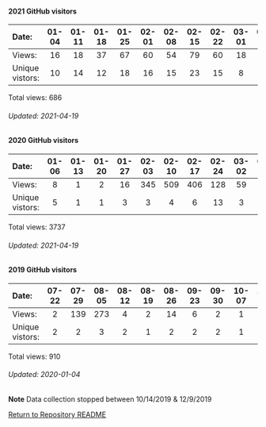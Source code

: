 #### 2021 GitHub visitors
Date:             |   01-04  |   01-11  |   01-18  |   01-25  |   02-01  |   02-08  |   02-15  |   02-22  |   03-01  |  03-08  |   03-15  |   03-22  |   03-29  |   04-05  |   04-12  |   04-19
|:---             |:---:  |:---:  |:---:  |:---:  |:---:  |:---:  |:---:  |:---:  |:---:  |:---:  |:---:  |:---:  |:---:  |:---:  |:---:  |:---:
Views:            |   16     |   18     |   37     |   67     |   60     |   54     |   79     |   60     |   18     |  47     |   34     |   37     |   42     |   48     |   67     |   2
Unique            vistors:  |      10  |      14  |      12  |      18  |      16  |      15  |      23  |      15  |      8  |      16  |      17  |      18  |      16  |      13  |      21  |      1

Total views: 686
###### Updated: 2021-04-19

#### 2020 GitHub visitors
Date:             |       01-06   |       01-13   |       01-20   |       01-27   |       02-03   |       02-10   |       02-17   |       02-24   |       03-02   |       03-09   |       03-16   |       03-23   |       03-30   |       04-06   |       04-13   |       04-20   |       04-27   |       05-04   |       05-11   |       05-18   |       05-25   |       06-01   |       06-08   |       06-15   |       06-22   |       06-29   |       07-06   |       07-13   |       07-20   |       07-27   |       08-03   |       08-10   |       08-17   |  08-24  |   08-31  |   09-07  |  09-14  |  09-21  |  09-28  |  10-05  |   10-12  |   10-19  |   10-26  |   11-02  |   11-09  |   11-16  |   11-23  |   11-30  |  12-07  |   12-14  |   12-21  |  12-28
|:---             |:---:  |:---:  |:---:  |:---:  |:---:  |:---:  |:---:  |:---:  |:---:  |:---:  |:---:  |:---:  |:---:  |:---:  |:---:  |:---:  |:---:  |:---:  |:---:  |:---:  |:---:  |:---:  |:---:  |:---:  |:---:  |:---:  |:---:  |:---:  |:---:  |:---:  |:---:  |:---:  |:---:  |:---:  |:---:  |:---:  |:---:  |:---:  |:---:  |:---:  |:---:  |:---:  |:---:  |:---:  |:---:  |:---:  |:---:  |:---:  |:---:  |:---:  |:---:  |:---:
Views:            |       8       |       1       |       2       |       16      |       345     |       509     |       406     |       128     |       59      |       30      |       28      |       12      |       5       |       92      |       391     |       20      |       19      |       96      |       20      |       317     |       13      |       70      |       43      |       24      |       52      |       25      |       13      |       7       |       34      |       10      |       22      |       30      |       59      |  23     |   32     |   27     |  20     |  11     |  130    |  58     |   72     |   45     |   11     |   114    |   42     |   43     |   20     |   6      |  41     |   65     |   18     |  53
Unique            vistors:  |       5       |       1       |       1       |       3       |       3       |       4       |       6       |       13      |       3       |       7       |       6       |       5       |       2       |       5       |       6       |       8       |       4       |       7       |       5       |       11      |       5       |       7       |       9       |       9       |       6       |       11      |       9       |       6       |       6       |       7       |       7       |       6       |       6  |      11  |      12  |      2  |      8  |      8  |      8  |      10  |      11  |      11  |      11  |      16  |      10  |      15  |      12  |      5  |      14  |      15  |      7  |      11

Total views: 3737
###### Updated: 2021-04-19

#### 2019 GitHub visitors
Date:		   |         07-22   |       07-29   |       08-05   |       08-12   |       08-19   |       08-26   |       09-23   |       09-30  |  10-07  |  10-14  |  12-09  |  12-16  |  12-23  |  12-30
|:---   |:---:    |:---:  |:---:  |:---:  |:---:  |:---:  |:---:  |:---:  |:---:  |:---:  |:---:  |:---:  |:---:  |:---:
Views:		  |         2       |       139     |       273     |       4       |       2       |       14      |       6       |       2      |  1      |  5      |  12     |  1      |  140    |  309    |  5
Unique  vistors:  |       2       |       2       |       3       |       2       |       1       |       2       |       2       |      2  |      1  |      1  |      1  |      1  |      2  |      3  |      2

Total views: 910

###### Updated: 2020-01-04

**Note**  Data collection stopped between 10/14/2019 & 12/9/2019

[Return to Repository README](https://github.com/BradleyA/Linux-admin/blob/master/README.md)
